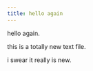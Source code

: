 ```yaml
---
title: hello again
---
```


hello again.

this is a totally new text file.

i swear it really is new.
